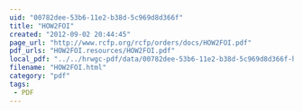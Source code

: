 ```yaml
---
uid: "00782dee-53b6-11e2-b38d-5c969d8d366f"
title: "HOW2FOI"
created: "2012-09-02 20:44:45"
page_url: "http://www.rcfp.org/rcfp/orders/docs/HOW2FOI.pdf"
pdf_urls: "HOW2FOI.resources/HOW2FOI.pdf"
local_pdf: "../../hrwgc-pdf/data/00782dee-53b6-11e2-b38d-5c969d8d366f-how2foi.pdf"
filename: "HOW2FOI.html"
category: "pdf"
tags: 
 - PDF
---
```


